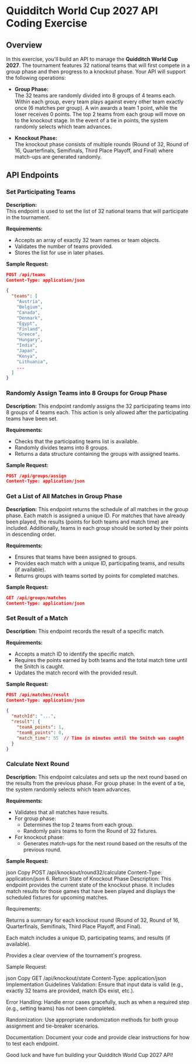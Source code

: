 # Quidditch World Cup 2027 API Coding Exercise

## Overview

In this exercise, you'll build an API to manage the **Quidditch World Cup 2027**. The tournament features 32 national teams that will first compete in a group phase and then progress to a knockout phase. Your API will support the following operations:

- **Group Phase:**  
  The 32 teams are randomly divided into 8 groups of 4 teams each. Within each group, every team plays against every other team exactly once (6 matches per group). A win awards a team 1 point, while the loser receives 0 points. The top 2 teams from each group will move on to the knockout stage. In the event of a tie in points, the system randomly selects which team advances. 

- **Knockout Phase:**  
  The knockout phase consists of multiple rounds (Round of 32, Round of 16, Quarterfinals, Semifinals, Third Place Playoff, and Final) where match-ups are generated randomly.

## API Endpoints

### Set Participating Teams

**Description:**  
This endpoint is used to set the list of 32 national teams that will participate in the tournament.

**Requirements:**  
- Accepts an array of exactly 32 team names or team objects.
- Validates the number of teams provided.
- Stores the list for use in later phases.

**Sample Request:**

```json
POST /api/teams
Content-Type: application/json

{
  "teams": [
    "Austria",
    "Belgium",
    "Canada",
    "Denmark",
    "Egypt",
    "Finland",
    "Greece",
    "Hungary",
    "India",
    "Japan",
    "Kenya",
    "Lithuania",
    ...
  ]
}
```

### Randomly Assign Teams into 8 Groups for Group Phase

**Description:**
This endpoint randomly assigns the 32 participating teams into 8 groups of 4 teams each. This action is only allowed after the participating teams have been set.

**Requirements:**
- Checks that the participating teams list is available.
- Randomly divides teams into 8 groups.
- Returns a data structure containing the groups with assigned teams.

**Sample Request:**

```json
POST /api/groups/assign
Content-Type: application/json
```

### Get a List of All Matches in Group Phase

**Description:**
This endpoint returns the schedule of all matches in the group phase. Each match is assigned a unique ID. For matches that have already been played, the results (points for both teams and match time) are included. Additionally, teams in each group should be sorted by their points in descending order.

**Requirements:**
- Ensures that teams have been assigned to groups.
- Provides each match with a unique ID, participating teams, and results (if available).
- Returns groups with teams sorted by points for completed matches.

**Sample Request:**
```json
GET /api/groups/matches
Content-Type: application/json
```

### Set Result of a Match

**Description:**
This endpoint records the result of a specific match.

**Requirements:**
- Accepts a match ID to identify the specific match.
- Requires the points earned by both teams and the total match time until the Snitch is caught.
- Updates the match record with the provided result.

**Sample Request:**
```json
POST /api/matches/result
Content-Type: application/json

{
  "matchId": "...",
  "result": {
    "teamA_points": 1,
    "teamB_points": 0,
    "match_time": 55  // Time in minutes until the Snitch was caught
  }
}
```

### Calculate Next Round

**Description:**
This endpoint calculates and sets up the next round based on the results from the previous phase. For group phase: In the event of a tie, the system randomly selects which team advances.

**Requirements:**
- Validates that all matches have results.
- For group phase:
  - Determines the top 2 teams from each group.
  - Randomly pairs teams to form the Round of 32 fixtures.
- For knockout phase:
  - Generates match-ups for the next round based on the results of the previous round.

**Sample Request:**

json
Copy
POST /api/knockout/round32/calculate
Content-Type: application/json
6. Return State of Knockout Phase
Description:
This endpoint provides the current state of the knockout phase. It includes match results for those games that have been played and displays the scheduled fixtures for upcoming matches.

Requirements:

Returns a summary for each knockout round (Round of 32, Round of 16, Quarterfinals, Semifinals, Third Place Playoff, and Final).

Each match includes a unique ID, participating teams, and results (if available).

Provides a clear overview of the tournament's progress.

Sample Request:

json
Copy
GET /api/knockout/state
Content-Type: application/json
Implementation Guidelines
Validation:
Ensure that input data is valid (e.g., exactly 32 teams are provided, match IDs exist, etc.).

Error Handling:
Handle error cases gracefully, such as when a required step (e.g., setting teams) has not been completed.

Randomization:
Use appropriate randomization methods for both group assignment and tie-breaker scenarios.

Documentation:
Document your code and provide clear instructions for how to test each endpoint.

Good luck and have fun building your Quidditch World Cup 2027 API!